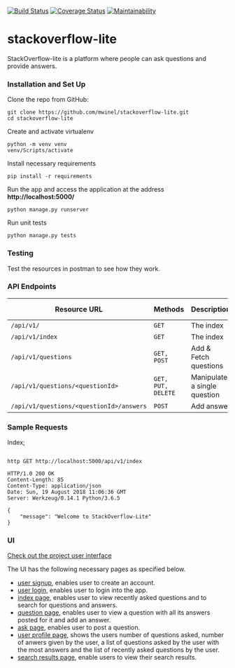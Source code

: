 [![Build Status](https://travis-ci.org/mwinel/stackoverflow-lite.svg?branch=stackoverflow-lite-travis-ci)](https://travis-ci.org/mwinel/stackoverflow-lite)  [![Coverage Status](https://coveralls.io/repos/github/mwinel/stackoverflow-lite/badge.svg?branch=stackoverflow-lite-travis-ci)](https://coveralls.io/github/mwinel/stackoverflow-lite?branch=stackoverflow-lite-travis-ci)  [![Maintainability](https://api.codeclimate.com/v1/badges/1eb372f598d4bfd45f3f/maintainability)](https://codeclimate.com/github/mwinel/stackoverflow-lite/maintainability)

# stackoverflow-lite
StackOverflow-lite is a platform where people can ask questions and provide answers.

### Installation and Set Up

Clone the repo from GitHub:

```
git clone https://github.com/mwinel/stackoverflow-lite.git
cd stackoverflow-lite
```

Create and activate virtualenv

```
python -m venv venv
venv/Scripts/activate
```

Install necessary requirements

```
pip install -r requirements
```

Run the app and access the application at the address **http://localhost:5000/**

```
python manage.py runserver
```

Run unit tests

```
python manage.py tests
```

### Testing

Test the resources in postman to see how they work.

### API Endpoints

| Resource URL | Methods | Description | Requires Token |
| -------- | ------------- | --------- |--------------- |
| `/api/v1/` | `GET`  | The index | `FALSE` |
| `/api/v1/index` | `GET`  | The index | `FALSE` |
| `/api/v1/questions` | `GET, POST` | Add & Fetch questions | `FALSE` |
| `/api/v1/questions/<questionId>` | `GET, PUT, DELETE` | Manipulate a single question | `FALSE` |
| `/api/v1/questions/<questionId>/answers` | `POST` | Add answer | `FALSE` |

### Sample Requests

Index;
```

http GET http://localhost:5000/api/v1/index

HTTP/1.0 200 OK
Content-Length: 85
Content-Type: application/json
Date: Sun, 19 August 2018 11:06:36 GMT
Server: Werkzeug/0.14.1 Python/3.6.5

{
    "message": "Welcome to StackOverflow-Lite"
}

```

### UI
[Check out the project user interface](https://mwinel.github.io/stackoverflow-lite/UI/index.html)

The UI has the following necessary pages as specified below.

- [user signup](https://mwinel.github.io/stackoverflow-lite/UI/signup.html), enables user to create an account.
- [user login](https://mwinel.github.io/stackoverflow-lite/UI/login.html), enables user to login into the app.
- [index page](https://mwinel.github.io/stackoverflow-lite/UI/index.html), enables user to view recently asked questions and to search for questions and answers.
- [question page](https://mwinel.github.io/stackoverflow-lite/UI/question.html), enables user to view a question with all its answers posted for it and add an answer.
- [ask page](https://mwinel.github.io/stackoverflow-lite/UI/ask.html), enables user to post a question.
- [user profile page](https://mwinel.github.io/stackoverflow-lite/UI/user_profile.html), shows the users number of questions asked, number of anwers given by the user, a list of questions asked by the user with the most answers and the list of recently asked questions by the user.
- [search results page](https://mwinel.github.io/stackoverflow-lite/UI/search_results.html), enable users to view their search results.
